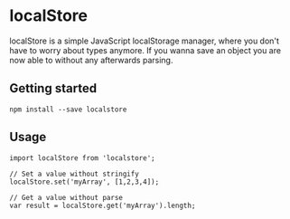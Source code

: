 # localStore
localStore is a simple JavaScript localStorage manager, where you don't have to worry about types anymore.
If you wanna save an object you are now able to without any afterwards parsing.

## Getting started
```npm install --save localstore```

## Usage
```
import localStore from 'localstore';

// Set a value without stringify
localStore.set('myArray', [1,2,3,4]);

// Get a value without parse
var result = localStore.get('myArray').length;
```
